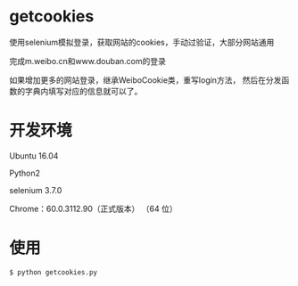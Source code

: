 # getcookies

使用selenium模拟登录，获取网站的cookies，手动过验证，大部分网站通用

完成m.weibo.cn和www.douban.com的登录

如果增加更多的网站登录，继承WeiboCookie类，重写login方法，
然后在分发函数的字典内填写对应的信息就可以了。

# 开发环境

Ubuntu 16.04

Python2

selenium  3.7.0

Chrome：60.0.3112.90（正式版本） （64 位）

# 使用

```
$ python getcookies.py
```
